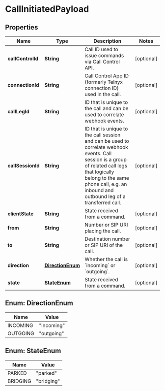 

# CallInitiatedPayload


## Properties

Name | Type | Description | Notes
------------ | ------------- | ------------- | -------------
**callControlId** | **String** | Call ID used to issue commands via Call Control API. |  [optional]
**connectionId** | **String** | Call Control App ID (formerly Telnyx connection ID) used in the call. |  [optional]
**callLegId** | **String** | ID that is unique to the call and can be used to correlate webhook events. |  [optional]
**callSessionId** | **String** | ID that is unique to the call session and can be used to correlate webhook events. Call session is a group of related call legs that logically belong to the same phone call, e.g. an inbound and outbound leg of a transferred call. |  [optional]
**clientState** | **String** | State received from a command. |  [optional]
**from** | **String** | Number or SIP URI placing the call. |  [optional]
**to** | **String** | Destination number or SIP URI of the call. |  [optional]
**direction** | [**DirectionEnum**](#DirectionEnum) | Whether the call is &#x60;incoming&#x60; or &#x60;outgoing&#x60;. |  [optional]
**state** | [**StateEnum**](#StateEnum) | State received from a command. |  [optional]



## Enum: DirectionEnum

Name | Value
---- | -----
INCOMING | &quot;incoming&quot;
OUTGOING | &quot;outgoing&quot;



## Enum: StateEnum

Name | Value
---- | -----
PARKED | &quot;parked&quot;
BRIDGING | &quot;bridging&quot;



